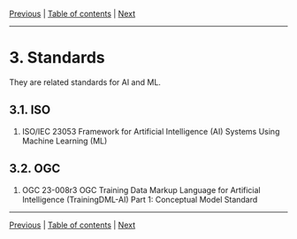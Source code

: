 [Previous](background.md) | [Table of contents](README.md) | [Next](initiatives-and-programs.md)

***
# 3. Standards
They are related standards for AI and ML.

## 3.1. ISO
1. ISO/IEC 23053 Framework for Artificial Intelligence (AI) Systems Using Machine Learning (ML)

## 3.2. OGC
1. OGC 23-008r3 OGC Training Data Markup Language for Artificial Intelligence (TrainingDML-AI) Part 1: Conceptual Model Standard

***
[Previous](background.md) | [Table of contents](README.md) | [Next](initiatives-and-programs.md)
